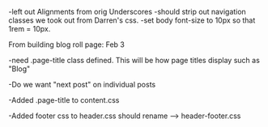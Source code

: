 -left out Alignments from orig Underscores
-should strip out navigation classes we took out from Darren's css.
-set body font-size to 10px so that 1rem = 10px.

From building blog roll page: Feb 3

-need .page-title class defined. This will be how page titles display such as "Blog"

-Do we want "next post" on individual posts

-Added .page-title to content.css

-Added footer css to header.css should rename --> header-footer.css
